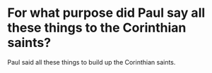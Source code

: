 # For what purpose did Paul say all these things to the Corinthian saints?

Paul said all these things to build up the Corinthian saints.
